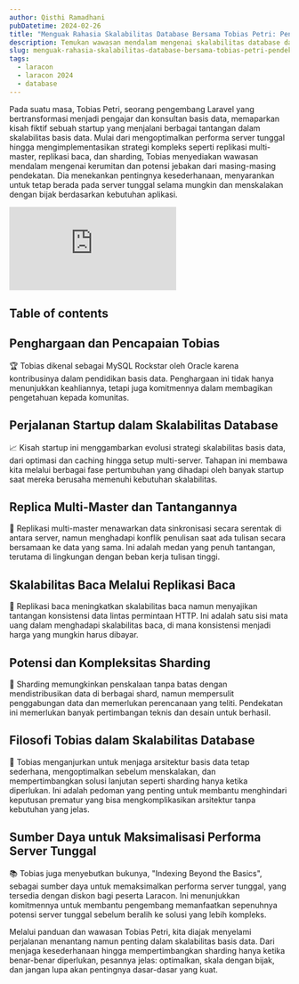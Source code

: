 ```yaml
---
author: Qisthi Ramadhani
pubDatetime: 2024-02-26
title: "Menguak Rahasia Skalabilitas Database Bersama Tobias Petri: Pendekatan & Strategi"
description: Temukan wawasan mendalam mengenai skalabilitas database dari Tobias Petri, mulai dari optimasi server tunggal hingga teknik sharding, serta kiat-kiat menjaga sistem sederhana dan efisien.
slug: menguak-rahasia-skalabilitas-database-bersama-tobias-petri-pendekatan-dan-strategi
tags:
  - laracon
  - laracon 2024
  - database
---
```


Pada suatu masa, Tobias Petri, seorang pengembang Laravel yang bertransformasi menjadi pengajar dan konsultan basis data, memaparkan kisah fiktif sebuah startup yang menjalani berbagai tantangan dalam skalabilitas basis data. Mulai dari mengoptimalkan performa server tunggal hingga mengimplementasikan strategi kompleks seperti replikasi multi-master, replikasi baca, dan sharding, Tobias menyediakan wawasan mendalam mengenai kerumitan dan potensi jebakan dari masing-masing pendekatan. Dia menekankan pentingnya kesederhanaan, menyarankan untuk tetap berada pada server tunggal selama mungkin dan menskalakan dengan bijak berdasarkan kebutuhan aplikasi.

<div class="aspect-w-16 aspect-h-9">
  <iframe src="https://www.youtube-nocookie.com/embed/QbsmLXmpYXo?si=es1WWvazNaXGdsqV" title="YouTube video player" frameborder="0" allow="accelerometer; autoplay; clipboard-write; encrypted-media; gyroscope; picture-in-picture; web-share" allowfullscreen></iframe>
</div>

## Table of contents

## Penghargaan dan Pencapaian Tobias

🏆 Tobias dikenal sebagai MySQL Rockstar oleh Oracle karena kontribusinya dalam pendidikan basis data. Penghargaan ini tidak hanya menunjukkan keahliannya, tetapi juga komitmennya dalam membagikan pengetahuan kepada komunitas.

## Perjalanan Startup dalam Skalabilitas Database

📈 Kisah startup ini menggambarkan evolusi strategi skalabilitas basis data, dari optimasi dan caching hingga setup multi-server. Tahapan ini membawa kita melalui berbagai fase pertumbuhan yang dihadapi oleh banyak startup saat mereka berusaha memenuhi kebutuhan skalabilitas.

## Replica Multi-Master dan Tantangannya

🔄 Replikasi multi-master menawarkan data sinkronisasi secara serentak di antara server, namun menghadapi konflik penulisan saat ada tulisan secara bersamaan ke data yang sama. Ini adalah medan yang penuh tantangan, terutama di lingkungan dengan beban kerja tulisan tinggi.

## Skalabilitas Baca Melalui Replikasi Baca

📖 Replikasi baca meningkatkan skalabilitas baca namun menyajikan tantangan konsistensi data lintas permintaan HTTP. Ini adalah satu sisi mata uang dalam menghadapi skalabilitas baca, di mana konsistensi menjadi harga yang mungkin harus dibayar.

## Potensi dan Kompleksitas Sharding

🔀 Sharding memungkinkan penskalaan tanpa batas dengan mendistribusikan data di berbagai shard, namun mempersulit penggabungan data dan memerlukan perencanaan yang teliti. Pendekatan ini memerlukan banyak pertimbangan teknis dan desain untuk berhasil.

## Filosofi Tobias dalam Skalabilitas Database

🚀 Tobias menganjurkan untuk menjaga arsitektur basis data tetap sederhana, mengoptimalkan sebelum menskalakan, dan mempertimbangkan solusi lanjutan seperti sharding hanya ketika diperlukan. Ini adalah pedoman yang penting untuk membantu menghindari keputusan prematur yang bisa mengkomplikasikan arsitektur tanpa kebutuhan yang jelas.

## Sumber Daya untuk Maksimalisasi Performa Server Tunggal

📚 Tobias juga menyebutkan bukunya, "Indexing Beyond the Basics", sebagai sumber daya untuk memaksimalkan performa server tunggal, yang tersedia dengan diskon bagi peserta Laracon. Ini menunjukkan komitmennya untuk membantu pengembang memanfaatkan sepenuhnya potensi server tunggal sebelum beralih ke solusi yang lebih kompleks.

Melalui panduan dan wawasan Tobias Petri, kita diajak menyelami perjalanan menantang namun penting dalam skalabilitas basis data. Dari menjaga kesederhanaan hingga mempertimbangkan sharding hanya ketika benar-benar diperlukan, pesannya jelas: optimalkan, skala dengan bijak, dan jangan lupa akan pentingnya dasar-dasar yang kuat.
